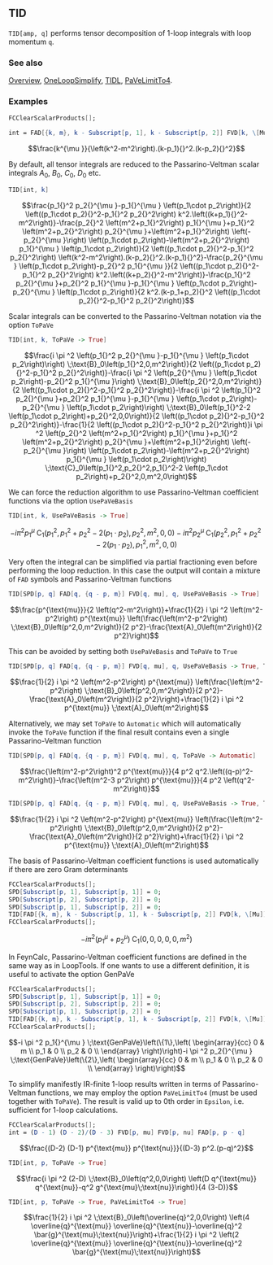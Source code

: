 ## TID

`TID[amp, q]` performs  tensor decomposition of 1-loop integrals with loop momentum `q`.

### See also

[Overview](Extra/FeynCalc.md), [OneLoopSimplify](OneLoopSimplify.md), [TIDL](TIDL.md), [PaVeLimitTo4](PaVeLimitTo4.md).

### Examples

```mathematica
FCClearScalarProducts[];
```

```mathematica
int = FAD[{k, m}, k - Subscript[p, 1], k - Subscript[p, 2]] FVD[k, \[Mu]] // FCI
```

$$\frac{k^{\mu }}{\left(k^2-m^2\right).(k-p_1){}^2.(k-p_2){}^2}$$

By default, all tensor integrals are reduced to the Passarino-Veltman scalar integrals $A_0$, $B_0$, $C_0$, $D_0$ etc.

```mathematica
TID[int, k]
```

$$\frac{p_1{}^2 p_2{}^{\mu }-p_1{}^{\mu } \left(p_1\cdot p_2\right)}{2 \left((p_1\cdot p_2){}^2-p_1{}^2 p_2{}^2\right) k^2.\left((k+p_1){}^2-m^2\right)}-\frac{p_2{}^2 \left(m^2+p_1{}^2\right) p_1{}^{\mu }+p_1{}^2 \left(m^2+p_2{}^2\right) p_2{}^{\mu }+\left(m^2+p_1{}^2\right) \left(-p_2{}^{\mu }\right) \left(p_1\cdot p_2\right)-\left(m^2+p_2{}^2\right) p_1{}^{\mu } \left(p_1\cdot p_2\right)}{2 \left((p_1\cdot p_2){}^2-p_1{}^2 p_2{}^2\right) \left(k^2-m^2\right).(k-p_2){}^2.(k-p_1){}^2}-\frac{p_2{}^{\mu } \left(p_1\cdot p_2\right)-p_2{}^2 p_1{}^{\mu }}{2 \left((p_1\cdot p_2){}^2-p_1{}^2 p_2{}^2\right) k^2.\left((k+p_2){}^2-m^2\right)}-\frac{p_1{}^2 p_2{}^{\mu }+p_2{}^2 p_1{}^{\mu }-p_1{}^{\mu } \left(p_1\cdot p_2\right)-p_2{}^{\mu } \left(p_1\cdot p_2\right)}{2 k^2.(k-p_1+p_2){}^2 \left((p_1\cdot p_2){}^2-p_1{}^2 p_2{}^2\right)}$$

Scalar integrals can be converted to the Passarino-Veltman notation via the option `ToPaVe`

```mathematica
TID[int, k, ToPaVe -> True]
```

$$\frac{i \pi ^2 \left(p_1{}^2 p_2{}^{\mu }-p_1{}^{\mu } \left(p_1\cdot p_2\right)\right) \;\text{B}_0\left(p_1{}^2,0,m^2\right)}{2 \left((p_1\cdot p_2){}^2-p_1{}^2 p_2{}^2\right)}-\frac{i \pi ^2 \left(p_2{}^{\mu } \left(p_1\cdot p_2\right)-p_2{}^2 p_1{}^{\mu }\right) \;\text{B}_0\left(p_2{}^2,0,m^2\right)}{2 \left((p_1\cdot p_2){}^2-p_1{}^2 p_2{}^2\right)}-\frac{i \pi ^2 \left(p_1{}^2 p_2{}^{\mu }+p_2{}^2 p_1{}^{\mu }-p_1{}^{\mu } \left(p_1\cdot p_2\right)-p_2{}^{\mu } \left(p_1\cdot p_2\right)\right) \;\text{B}_0\left(p_1{}^2-2 \left(p_1\cdot p_2\right)+p_2{}^2,0,0\right)}{2 \left((p_1\cdot p_2){}^2-p_1{}^2 p_2{}^2\right)}-\frac{1}{2 \left((p_1\cdot p_2){}^2-p_1{}^2 p_2{}^2\right)}i \pi ^2 \left(p_2{}^2 \left(m^2+p_1{}^2\right) p_1{}^{\mu }+p_1{}^2 \left(m^2+p_2{}^2\right) p_2{}^{\mu }+\left(m^2+p_1{}^2\right) \left(-p_2{}^{\mu }\right) \left(p_1\cdot p_2\right)-\left(m^2+p_2{}^2\right) p_1{}^{\mu } \left(p_1\cdot p_2\right)\right) \;\text{C}_0\left(p_1{}^2,p_2{}^2,p_1{}^2-2 \left(p_1\cdot p_2\right)+p_2{}^2,0,m^2,0\right)$$

We can force the reduction algorithm to use Passarino-Veltman coefficient functions via the option `UsePaVeBasis`

```mathematica
TID[int, k, UsePaVeBasis -> True]
```

$$-i \pi ^2 p_1{}^{\mu } \;\text{C}_1\left(p_1{}^2,p_1{}^2+p_2{}^2-2 \left(p_1\cdot p_2\right),p_2{}^2,m^2,0,0\right)-i \pi ^2 p_2{}^{\mu } \;\text{C}_1\left(p_2{}^2,p_1{}^2+p_2{}^2-2 \left(p_1\cdot p_2\right),p_1{}^2,m^2,0,0\right)$$

Very often the integral can be simplified via partial fractioning even before performing the loop reduction. In this case the output will contain a mixture of `FAD` symbols and Passarino-Veltman functions

```mathematica
TID[SPD[p, q] FAD[q, {q - p, m}] FVD[q, mu], q, UsePaVeBasis -> True]
```

$$\frac{p^{\text{mu}}}{2 \left(q^2-m^2\right)}+\frac{1}{2} i \pi ^2 \left(m^2-p^2\right) p^{\text{mu}} \left(\frac{\left(m^2-p^2\right) \;\text{B}_0\left(p^2,0,m^2\right)}{2 p^2}-\frac{\text{A}_0\left(m^2\right)}{2 p^2}\right)$$

This can be avoided by setting both `UsePaVeBasis` and `ToPaVe` to `True`

```mathematica
TID[SPD[p, q] FAD[q, {q - p, m}] FVD[q, mu], q, UsePaVeBasis -> True, ToPaVe -> True]
```

$$\frac{1}{2} i \pi ^2 \left(m^2-p^2\right) p^{\text{mu}} \left(\frac{\left(m^2-p^2\right) \;\text{B}_0\left(p^2,0,m^2\right)}{2 p^2}-\frac{\text{A}_0\left(m^2\right)}{2 p^2}\right)+\frac{1}{2} i \pi ^2 p^{\text{mu}} \;\text{A}_0\left(m^2\right)$$

Alternatively, we may set `ToPaVe` to `Automatic` which will automatically invoke the `ToPaVe` function
if the final result contains even a single Passarino-Veltman function

```mathematica
TID[SPD[p, q] FAD[q, {q - p, m}] FVD[q, mu], q, ToPaVe -> Automatic]
```

$$\frac{\left(m^2-p^2\right)^2 p^{\text{mu}}}{4 p^2 q^2.\left((q-p)^2-m^2\right)}-\frac{\left(m^2-3 p^2\right) p^{\text{mu}}}{4 p^2 \left(q^2-m^2\right)}$$

```mathematica
TID[SPD[p, q] FAD[q, {q - p, m}] FVD[q, mu], q, UsePaVeBasis -> True, ToPaVe -> Automatic]
```

$$\frac{1}{2} i \pi ^2 \left(m^2-p^2\right) p^{\text{mu}} \left(\frac{\left(m^2-p^2\right) \;\text{B}_0\left(p^2,0,m^2\right)}{2 p^2}-\frac{\text{A}_0\left(m^2\right)}{2 p^2}\right)+\frac{1}{2} i \pi ^2 p^{\text{mu}} \;\text{A}_0\left(m^2\right)$$

The basis of Passarino-Veltman coefficient functions is used automatically if there are zero Gram determinants

```mathematica
FCClearScalarProducts[];
SPD[Subscript[p, 1], Subscript[p, 1]] = 0;
SPD[Subscript[p, 2], Subscript[p, 2]] = 0;
SPD[Subscript[p, 1], Subscript[p, 2]] = 0;
TID[FAD[{k, m}, k - Subscript[p, 1], k - Subscript[p, 2]] FVD[k, \[Mu]] // FCI, k]
FCClearScalarProducts[];
```

$$-i \pi ^2 \left(p_1{}^{\mu }+p_2{}^{\mu }\right) \;\text{C}_1\left(0,0,0,0,0,m^2\right)$$

In FeynCalc, Passarino-Veltman coefficient functions are defined in the same way as in LoopTools. If one wants to use a different definition, it is useful to activate the option GenPaVe

```mathematica
FCClearScalarProducts[];
SPD[Subscript[p, 1], Subscript[p, 1]] = 0;
SPD[Subscript[p, 2], Subscript[p, 2]] = 0;
SPD[Subscript[p, 1], Subscript[p, 2]] = 0;
TID[FAD[{k, m}, k - Subscript[p, 1], k - Subscript[p, 2]] FVD[k, \[Mu]] // FCI, k, GenPaVe -> True]
FCClearScalarProducts[];
```

$$-i \pi ^2 p_1{}^{\mu } \;\text{GenPaVe}\left(\{1\},\left(
\begin{array}{cc}
 0 & m \\
 p_1 & 0 \\
 p_2 & 0 \\
\end{array}
\right)\right)-i \pi ^2 p_2{}^{\mu } \;\text{GenPaVe}\left(\{2\},\left(
\begin{array}{cc}
 0 & m \\
 p_1 & 0 \\
 p_2 & 0 \\
\end{array}
\right)\right)$$

To simplify manifestly IR-finite 1-loop results written in terms of Passarino-Veltman functions, we may employ the option `PaVeLimitTo4` (must be used together with `ToPaVe`). The result is valid up to 0th order in `Epsilon`, i.e. sufficient for 1-loop calculations.

```mathematica
FCClearScalarProducts[];
int = (D - 1) (D - 2)/(D - 3) FVD[p, mu] FVD[p, nu] FAD[p, p - q]
```

$$\frac{(D-2) (D-1) p^{\text{mu}} p^{\text{nu}}}{(D-3) p^2.(p-q)^2}$$

```mathematica
TID[int, p, ToPaVe -> True]
```

$$\frac{i \pi ^2 (2-D) \;\text{B}_0\left(q^2,0,0\right) \left(D q^{\text{mu}} q^{\text{nu}}-q^2 g^{\text{mu}\;\text{nu}}\right)}{4 (3-D)}$$

```mathematica
TID[int, p, ToPaVe -> True, PaVeLimitTo4 -> True]
```

$$\frac{1}{2} i \pi ^2 \;\text{B}_0\left(\overline{q}^2,0,0\right) \left(4 \overline{q}^{\text{mu}} \overline{q}^{\text{nu}}-\overline{q}^2 \bar{g}^{\text{mu}\;\text{nu}}\right)+\frac{1}{2} i \pi ^2 \left(2 \overline{q}^{\text{mu}} \overline{q}^{\text{nu}}-\overline{q}^2 \bar{g}^{\text{mu}\;\text{nu}}\right)$$
